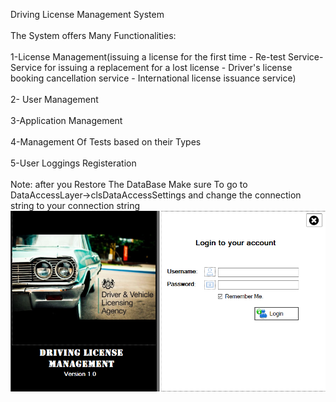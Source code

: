 Driving License Management System </br>
 </br>
The System offers Many Functionalities:</br></br>
1-License Management(issuing a license for the first time - Re-test Service-Service for issuing a replacement for a lost license - Driver's license booking cancellation service - International license issuance service)</br></br>
2- User Management</br></br>
3-Application Management</br></br>
4-Management Of Tests based on their Types</br></br>
5-User Loggings Registeration </br></br>
Note: after you Restore The DataBase Make sure To go to DataAccessLayer->clsDataAccessSettings and change the connection string to your connection string 
![image alt](https://github.com/Toufik-Sam/Driving-License-Management-System/blob/79c11bb2b582ddadf3cabea1cc9abde4ed17dc41/Screenshot.PNG)
